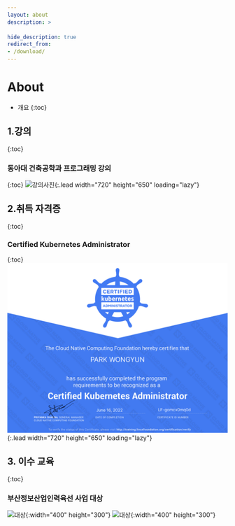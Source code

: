 ```yaml
---
layout: about
description: >

hide_description: true
redirect_from:
- /download/
---
```


# About

* 개요
{:toc}
<!--author-->

## 1.강의

{:toc}
### 동아대 건축공학과 프로그래밍 강의

{:toc}
![강의사진](/assets/img/blog/lecture.png){:.lead width="720" height="650" loading="lazy"}
## 2.취득 자격증

{:toc}

### Certified Kubernetes Administrator

{:toc}
![cka](/assets/img/blog/cka.PNG){:.lead width="720" height="650" loading="lazy"}

## 3. 이수 교육

{:toc}

### 부산정보산업인력육선 사업 대상
![대상](/assets/img/blog/educationCerfitied.png){:width="400" height="300"}
![대상](/assets/img/blog/educationfinish.png){:width="400" height="300"}
